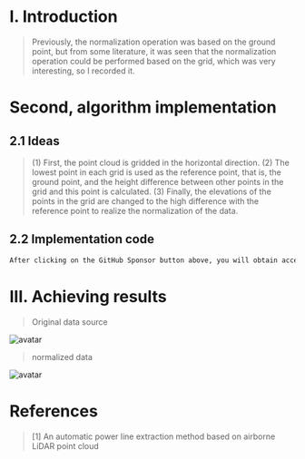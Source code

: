 #  I. Introduction 

>  Previously, the normalization operation was based on the ground point, but from some literature, it was seen that the normalization operation could be performed based on the grid, which was very interesting, so I recorded it. 

#  Second, algorithm implementation 

##  2.1 Ideas 

>  (1) First, the point cloud is gridded in the horizontal direction. (2) The lowest point in each grid is used as the reference point, that is, the ground point, and the height difference between other points in the grid and this point is calculated. (3) Finally, the elevations of the points in the grid are changed to the high difference with the reference point to realize the normalization of the data. 

##  2.2 Implementation code 

 ```python  
After clicking on the GitHub Sponsor button above, you will obtain access permissions to my private code repository ( https://github.com/slowlon/my_code_bar ) to view this blog code. By searching the code number of this blog, you can find the code you need, code number is: 2024020309574018413
 ```  
#  III. Achieving results 

>  Original data source 

![avatar]( b99e6ca180744519bb2e071e35e893d7.png) 

>  normalized data 

![avatar]( 9e881f39f0cf4af0831bfeecd708ba90.png) 

#  References 

>  [1] An automatic power line extraction method based on airborne LiDAR point cloud 

